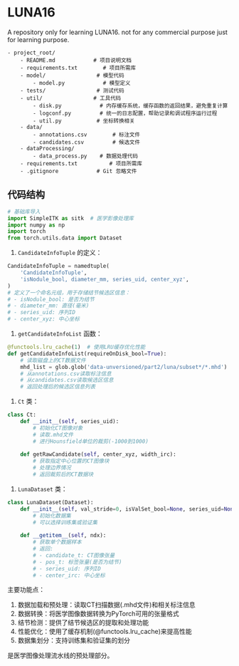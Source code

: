 # LUNA16
A repository only for learning LUNA16.
not for any commercial purpose just for learning purpose.

```
- project_root/
    - README.md            # 项目说明文档
    - requirements.txt        # 项目所需库
    - model/                # 模型代码
        - model.py            # 模型定义
    - tests/                # 测试代码
    - util/                # 工具代码
        - disk.py            # 内存缓存系统，缓存函数的返回结果，避免重复计算
        - logconf.py         # 统一的日志配置，帮助记录和调试程序运行过程
        - util.py           # 坐标转换相关
    - data/
        - annotations.csv        # 标注文件
        - candidates.csv         # 候选文件
    - dataProcessing/
        - data_process.py    # 数据处理代码
    - requirements.txt          # 项目所需库
    - .gitignore            # Git 忽略文件
```

## 代码结构
```python
# 基础库导入
import SimpleITK as sitk  # 医学影像处理库
import numpy as np
import torch
from torch.utils.data import Dataset
```

1. `CandidateInfoTuple` 的定义：
```python
CandidateInfoTuple = namedtuple(
    'CandidateInfoTuple',
    'isNodule_bool, diameter_mm, series_uid, center_xyz',
)
# 定义了一个命名元组，用于存储结节候选区信息：
# - isNodule_bool: 是否为结节
# - diameter_mm: 直径(毫米)
# - series_uid: 序列ID
# - center_xyz: 中心坐标
```

1. `getCandidateInfoList` 函数：
```python
@functools.lru_cache(1)  # 使用LRU缓存优化性能
def getCandidateInfoList(requireOnDisk_bool=True):
    # 读取磁盘上的CT数据文件
    mhd_list = glob.glob('data-unversioned/part2/luna/subset*/*.mhd')
    # 从annotations.csv读取标注信息
    # 从candidates.csv读取候选区信息
    # 返回处理后的候选区信息列表
```

1. `Ct` 类：
```python
class Ct:
    def __init__(self, series_uid):
        # 初始化CT图像对象
        # 读取.mhd文件
        # 进行Hounsfield单位的裁剪(-1000到1000)
        
    def getRawCandidate(self, center_xyz, width_irc):
        # 获取指定中心位置的CT图像块
        # 处理边界情况
        # 返回裁剪后的CT数据块
```

1. `LunaDataset` 类：
```python
class LunaDataset(Dataset):
    def __init__(self, val_stride=0, isValSet_bool=None, series_uid=None):
        # 初始化数据集
        # 可以选择训练集或验证集
        
    def __getitem__(self, ndx):
        # 获取单个数据样本
        # 返回:
        # - candidate_t: CT图像张量
        # - pos_t: 标签张量(是否为结节)
        # - series_uid: 序列ID
        # - center_irc: 中心坐标
```

主要功能点：
1. 数据加载和预处理：读取CT扫描数据(.mhd文件)和相关标注信息
2. 数据转换：将医学图像数据转换为PyTorch可用的张量格式
3. 结节检测：提供了结节候选区的提取和处理功能
4. 性能优化：使用了缓存机制(@functools.lru_cache)来提高性能
5. 数据集划分：支持训练集和验证集的划分

是医学图像处理流水线的预处理部分。